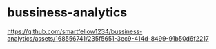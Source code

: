 # bussiness-analytics
https://github.com/smartfellow1234/bussiness-analytics/assets/168556741/235f5651-3ec9-414d-8499-91b50d6f2217

